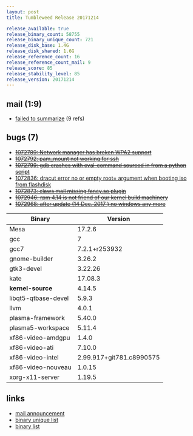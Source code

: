 ```yaml
---
layout: post
title: Tumbleweed Release 20171214

release_available: true
release_binary_count: 58755
release_binary_unique_count: 721
release_disk_base: 1.4G
release_disk_shared: 1.6G
release_reference_count: 16
release_reference_count_mail: 9
release_score: 85
release_stability_level: 85
release_version: 20171214
---
```


## mail (1:9)

- [failed to summarize](https://lists.opensuse.org/opensuse-factory/2017-12/msg00268.html) (9 refs)

## bugs (7)

<!--more-->

- ~~[1072789: Network manager has broken WPA2 support](https://bugzilla.opensuse.org/show_bug.cgi?id=1072789)~~
- ~~[1072792: pam_mount not working for ssh](https://bugzilla.opensuse.org/show_bug.cgi?id=1072792)~~
- ~~[1072799: gdb crashes with eval-command sourced in from a python script](https://bugzilla.opensuse.org/show_bug.cgi?id=1072799)~~
- [1072836: dracut error no or empty root= argument when booting iso from flashdisk](https://bugzilla.opensuse.org/show_bug.cgi?id=1072836)
- ~~[1072873: claws mail missing fancy.so plugin](https://bugzilla.opensuse.org/show_bug.cgi?id=1072873)~~
- ~~[1072946: rpm 4.14 is not friend of our kernel build machinery](https://bugzilla.opensuse.org/show_bug.cgi?id=1072946)~~
- ~~[1072968: after update (14 Dec. 2017 ) no windows any more](https://bugzilla.opensuse.org/show_bug.cgi?id=1072968)~~

Binary | Version
--- | ---
Mesa | 17.2.6
gcc | 7
gcc7 | 7.2.1+r253932
gnome-builder | 3.26.2
gtk3-devel | 3.22.26
kate | 17.08.3
**kernel-source** | 4.14.5
libqt5-qtbase-devel | 5.9.3
llvm | 4.0.1
plasma-framework | 5.40.0
plasma5-workspace | 5.11.4
xf86-video-amdgpu | 1.4.0
xf86-video-ati | 7.10.0
xf86-video-intel | 2.99.917+git781.c8990575
xf86-video-nouveau | 1.0.15
xorg-x11-server | 1.19.5

## links

- [mail announcement](https://lists.opensuse.org/opensuse-factory/2017-12/msg00246.html)
- [binary unique list](http://download.tumbleweed.boombatower.com/20171214/rpm.unique.list)
- [binary list](http://download.tumbleweed.boombatower.com/20171214/rpm.list)
